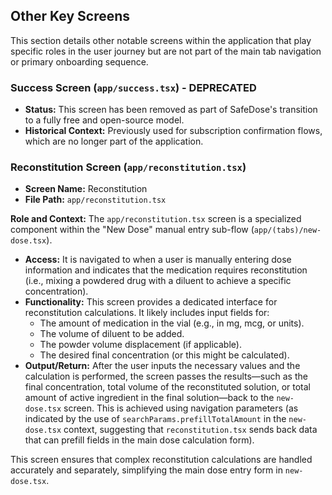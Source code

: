 ## Other Key Screens

This section details other notable screens within the application that play specific roles in the user journey but are not part of the main tab navigation or primary onboarding sequence.

### Success Screen (`app/success.tsx`) - DEPRECATED

*   **Status:** This screen has been removed as part of SafeDose's transition to a fully free and open-source model.
*   **Historical Context:** Previously used for subscription confirmation flows, which are no longer part of the application.

### Reconstitution Screen (`app/reconstitution.tsx`)

*   **Screen Name:** Reconstitution
*   **File Path:** `app/reconstitution.tsx`

**Role and Context:**
The `app/reconstitution.tsx` screen is a specialized component within the "New Dose" manual entry sub-flow (`app/(tabs)/new-dose.tsx`).

*   **Access:** It is navigated to when a user is manually entering dose information and indicates that the medication requires reconstitution (i.e., mixing a powdered drug with a diluent to achieve a specific concentration).
*   **Functionality:** This screen provides a dedicated interface for reconstitution calculations. It likely includes input fields for:
    *   The amount of medication in the vial (e.g., in mg, mcg, or units).
    *   The volume of diluent to be added.
    *   The powder volume displacement (if applicable).
    *   The desired final concentration (or this might be calculated).
*   **Output/Return:** After the user inputs the necessary values and the calculation is performed, the screen passes the results—such as the final concentration, total volume of the reconstituted solution, or total amount of active ingredient in the final solution—back to the `new-dose.tsx` screen. This is achieved using navigation parameters (as indicated by the use of `searchParams.prefillTotalAmount` in the `new-dose.tsx` context, suggesting that `reconstitution.tsx` sends back data that can prefill fields in the main dose calculation form).

This screen ensures that complex reconstitution calculations are handled accurately and separately, simplifying the main dose entry form in `new-dose.tsx`.
